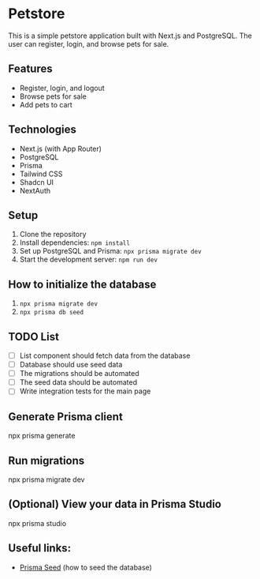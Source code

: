 # Petstore

This is a simple petstore application built with Next.js and PostgreSQL. The user can register, login, and browse pets for sale.

## Features

- Register, login, and logout
- Browse pets for sale
- Add pets to cart

## Technologies

- Next.js (with App Router)
- PostgreSQL
- Prisma
- Tailwind CSS
- Shadcn UI
- NextAuth

## Setup

1. Clone the repository
2. Install dependencies: `npm install`
3. Set up PostgreSQL and Prisma: `npx prisma migrate dev`
4. Start the development server: `npm run dev`

## How to initialize the database

1. `npx prisma migrate dev`
2. `npx prisma db seed`

## TODO List

- [ ] List component should fetch data from the database
- [ ] Database should use seed data
- [ ] The migrations should be automated
- [ ] The seed data should be automated
- [ ] Write integration tests for the main page

## Generate Prisma client
npx prisma generate

## Run migrations
npx prisma migrate dev

## (Optional) View your data in Prisma Studio
npx prisma studio

## Useful links:

- [Prisma Seed](https://www.prisma.io/docs/orm/prisma-schema/data-manipulation/seed-data) (how to seed the database)
